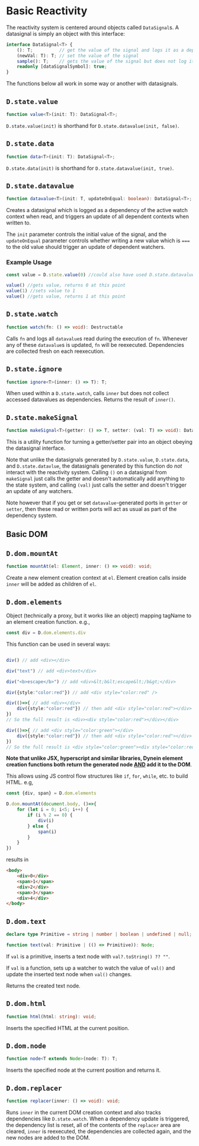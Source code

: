 # Basic Reactivity

The reactivity system is centered around objects called `DataSignal`s. A datasignal is simply an object with this interface:

```ts
interface DataSignal<T> {
    (): T;          // get the value of the signal and logs it as a dependency
    (newVal: T): T; // set the value of the signal
    sample(): T;    // gets the value of the signal but does not log it as a dependency
    readonly [dataSignalSymbol]: true;
}
```

The functions below all work in some way or another with datasignals.

## `D.state.value`

```ts
function value<T>(init: T): DataSignal<T>;
```

`D.state.value(init)` is shorthand for `D.state.datavalue(init, false)`.

## `D.state.data`

```ts
function data<T>(init: T): DataSignal<T>;
```

`D.state.data(init)` is shorthand for `D.state.datavalue(init, true)`.

## `D.state.datavalue`

```ts
function datavalue<T>(init: T, updateOnEqual: boolean): DataSignal<T>;
```

Creates a datasignal  which is logged as a dependency of the active watch context when read, and triggers an update of all dependent contexts when written to.

The `init` parameter controls the initial value of the signal, and the `updateOnEqual` parameter controls whether writing a new value which is `===` to the old value should trigger an update of dependent watchers.

### Example Usage

```ts
const value = D.state.value(0) //could also have used D.state.datavalue(0, false)

value() //gets value, returns 0 at this point
value(1) //sets value to 1
value() //gets value, returns 1 at this point
```

## `D.state.watch`

```ts
function watch(fn: () => void): Destructable
```

Calls `fn` and logs all `datavalue`s read during the execution of `fn`. Whenever any of these `datavalue`s is updated, `fn` will be reexecuted. Dependencies are collected fresh on each reexecution.

## `D.state.ignore`

```ts
function ignore<T>(inner: () => T): T;
```

When used within a `D.state.watch`, calls `inner` but does not collect accessed datavalues as dependencies. Returns the result of `inner()`.

## `D.state.makeSignal`

```ts
function makeSignal<T>(getter: () => T, setter: (val: T) => void): DataSignal<T>;
```

This is a utility function for turning a getter/setter pair into an object obeying the datasignal interface.

Note that unlike the datasignals generated by `D.state.value`, `D.state.data`, and `D.state.datavlue`, the datasignals generated by this function do *not* interact with the reactivity system. Calling `()` on a datasignal from `makeSignal` just calls the getter and doesn't automatically add anything to the state system, and calling `(val)` just calls the setter and doesn't trigger an update of any watchers.

Note however that if you get or set `datavalue`-generated ports in `getter` or `setter`, then these read or written ports will act as usual as part of the dependency system.

## Basic DOM

## `D.dom.mountAt`

```ts
function mountAt(el: Element, inner: () => void): void;
```

Create a new element creation context at `el`. Element creation calls inside `inner` will be added as children of `el`.

## `D.dom.elements`

Object (technically a proxy, but it works like an object) mapping tagName to an element creation function. e.g.,

```ts
const div = D.dom.elements.div
```

This function can be used in several ways:

```ts

div() // add <div></div>

div("text") // add <div>text</div>

div("<b>escape</b>") // add <div>&lt;b&lt;escape&lt;/b&gt;</div>

div({style:"color:red"}) // add <div style="color:red" />

div(()=>{ // add <div></div>
	div({style:"color:red"}) // then add <div style="color:red"></div> inside
})
// So the full result is <div><div style="color:red"></div></div>

div(()=>{ // add <div style="color:green"></div>
	div({style:"color:red"}) // then add <div style="color:red"></div> inside
})
// So the full result is <div style="color:green"><div style="color:red"></div></div>
```

**Note that unlike JSX, hyperscript and similar libraries, Dynein element creation functions both return the generated node <u>AND</u> add it to the DOM**.

This allows using JS control flow structures like `if`, `for`, `while`, etc. to build HTML. e.g,

```ts
const {div, span} = D.dom.elements

D.dom.mountAt(document.body, ()=>{
	for (let i = 0; i<5; i++) {
		if (i % 2 == 0) {
			div(i)
		} else {
			span(i)
		}
	}
})
```

results in

```html
<body>
	<div>0</div>
	<span>1</span>
	<div>2</div>
	<span>3</span>
	<div>4</div>
</body>
```

## `D.dom.text`

```ts
declare type Primitive = string | number | boolean | undefined | null;

function text(val: Primitive | (() => Primitive)): Node;
```

If `val` is a primitive, inserts a text node with `val?.toString() ?? ""`.

If `val` is a function, sets up a watcher to watch the value of `val()` and update the inserted text node when `val()` changes.

Returns the created text node.

## `D.dom.html`

```ts
function html(html: string): void;
```

Inserts the specified HTML at the current position.

## `D.dom.node`

```ts
function node<T extends Node>(node: T): T;
```

Inserts the specified node at the current position and returns it.

## `D.dom.replacer`

```ts
function replacer(inner: () => void): void;
```

Runs `inner` in the current DOM creation context and also tracks dependencies like `D.state.watch`. When a dependency update is triggered, the dependency list is reset, all of the contents of the `replacer` area are cleared, `inner` is reexecuted, the dependencies are collected again, and the new nodes are added to the DOM.
